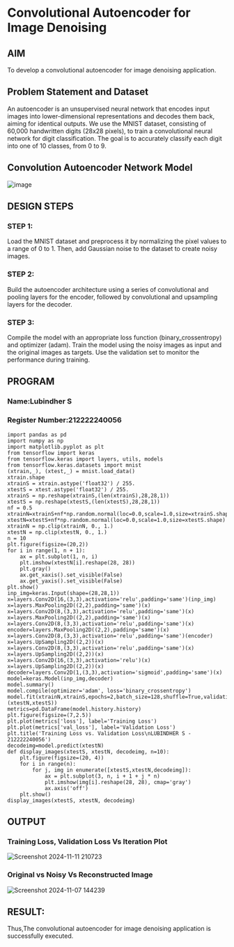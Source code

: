 # Convolutional Autoencoder for Image Denoising

## AIM

To develop a convolutional autoencoder for image denoising application.

## Problem Statement and Dataset
An autoencoder is an unsupervised neural network that encodes input images into lower-dimensional representations and decodes them back, aiming for identical outputs. We use the MNIST dataset, consisting of 60,000 handwritten digits (28x28 pixels), to train a convolutional neural network for digit classification. The goal is to accurately classify each digit into one of 10 classes, from 0 to 9.

## Convolution Autoencoder Network Model
![image](https://github.com/user-attachments/assets/bb6e4510-0965-40cc-9f4d-8c1b0514e2f4)

## DESIGN STEPS

### STEP 1:
Load the MNIST dataset and preprocess it by normalizing the pixel values to a range of 0 to 1. Then, add Gaussian noise to the dataset to create noisy images.

### STEP 2:
Build the autoencoder architecture using a series of convolutional and pooling layers for the encoder, followed by convolutional and upsampling layers for the decoder.

### STEP 3:
Compile the model with an appropriate loss function (binary_crossentropy) and optimizer (adam). Train the model using the noisy images as input and the original images as targets. Use the validation set to monitor the performance during training.


## PROGRAM
### Name:Lubindher S
### Register Number:212222240056
```
import pandas as pd
import numpy as np
import matplotlib.pyplot as plt
from tensorflow import keras
from tensorflow.keras import layers, utils, models
from tensorflow.keras.datasets import mnist
(xtrain,_), (xtest,_) = mnist.load_data()
xtrain.shape
xtrainS = xtrain.astype('float32') / 255.
xtestS = xtest.astype('float32') / 255.
xtrainS = np.reshape(xtrainS,(len(xtrainS),28,28,1))
xtestS = np.reshape(xtestS,(len(xtestS),28,28,1))
nf = 0.5
xtrainN=xtrainS+nf*np.random.normal(loc=0.0,scale=1.0,size=xtrainS.shape)
xtestN=xtestS+nf*np.random.normal(loc=0.0,scale=1.0,size=xtestS.shape)
xtrainN = np.clip(xtrainN, 0., 1.)
xtestN = np.clip(xtestN, 0., 1.)
n = 10
plt.figure(figsize=(20,2))
for i in range(1, n + 1):
    ax = plt.subplot(1, n, i)
    plt.imshow(xtestN[i].reshape(28, 28))
    plt.gray()
    ax.get_xaxis().set_visible(False)
    ax.get_yaxis().set_visible(False)
plt.show()
inp_img=keras.Input(shape=(28,28,1))
x=layers.Conv2D(16,(3,3),activation='relu',padding='same')(inp_img)
x=layers.MaxPooling2D((2,2),padding='same')(x)
x=layers.Conv2D(8,(3,3),activation='relu',padding='same')(x)
x=layers.MaxPooling2D((2,2),padding='same')(x)
x=layers.Conv2D(8,(3,3),activation='relu',padding='same')(x)
encoder=layers.MaxPooling2D((2,2),padding='same')(x)
x=layers.Conv2D(8,(3,3),activation='relu',padding='same')(encoder)
x=layers.UpSampling2D((2,2))(x)
x=layers.Conv2D(8,(3,3),activation='relu',padding='same')(x)
x=layers.UpSampling2D((2,2))(x)
x=layers.Conv2D(16,(3,3),activation='relu')(x)
x=layers.UpSampling2D((2,2))(x)
decoder=layers.Conv2D(1,(3,3),activation='sigmoid',padding='same')(x)
model=keras.Model(inp_img,decoder)
model.summary()
model.compile(optimizer='adam', loss='binary_crossentropy')
model.fit(xtrainN,xtrainS,epochs=2,batch_size=128,shuffle=True,validation_data=(xtestN,xtestS))
metrics=pd.DataFrame(model.history.history)
plt.figure(figsize=(7,2.5))
plt.plot(metrics['loss'], label='Training Loss')
plt.plot(metrics['val_loss'], label='Validation Loss')
plt.title('Training Loss vs. Validation Loss\nLUBINDHER S - 212222240056')
decodeimg=model.predict(xtestN)
def display_images(xtestS, xtestN, decodeimg, n=10):
    plt.figure(figsize=(20, 4))
    for i in range(n):
        for j, img in enumerate([xtestS,xtestN,decodeimg]):
            ax = plt.subplot(3, n, i + 1 + j * n)
            plt.imshow(img[i].reshape(28, 28), cmap='gray')
            ax.axis('off')
    plt.show()
display_images(xtestS, xtestN, decodeimg)

```


## OUTPUT

### Training Loss, Validation Loss Vs Iteration Plot
![Screenshot 2024-11-11 210723](https://github.com/user-attachments/assets/4d401885-bffa-4293-ba26-c3c146871ff7)


### Original vs Noisy Vs Reconstructed Image
![Screenshot 2024-11-07 144239](https://github.com/user-attachments/assets/d2b62180-f3ec-4085-a3bc-f2836443d66b)



## RESULT:
Thus,The convolutional autoencoder for image denoising application is successfully executed.

